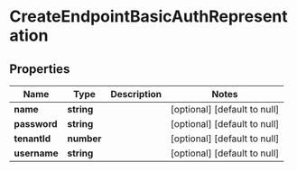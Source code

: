 # CreateEndpointBasicAuthRepresentation

## Properties
Name | Type | Description | Notes
------------ | ------------- | ------------- | -------------
**name** | **string** |  | [optional] [default to null]
**password** | **string** |  | [optional] [default to null]
**tenantId** | **number** |  | [optional] [default to null]
**username** | **string** |  | [optional] [default to null]


